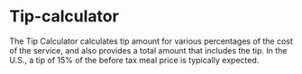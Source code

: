 # Tip-calculator
The Tip Calculator calculates tip amount for various percentages of the cost of the service, and also provides a total amount that includes the tip. In the U.S., a tip of 15% of the before tax meal price is typically expected.
